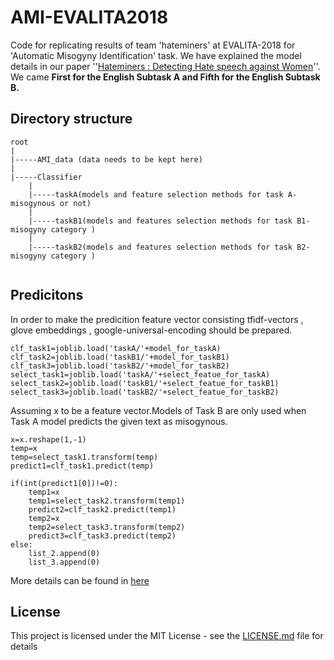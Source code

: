 # AMI-EVALITA2018
Code for replicating results of team 'hateminers' at EVALITA-2018 for 'Automatic Misogyny Identification' task. We have explained the model details in our paper ''[Hateminers : Detecting Hate speech against Women](https://arxiv.org/abs/1812.06700)''.
We came **First for the English Subtask A and Fifth for the English Subtask B.**

## Directory structure
```
root
|
|-----AMI_data (data needs to be kept here) 
|
|-----Classifier
	|
	|-----taskA(models and feature selection methods for task A- misogynous or not)
	|
	|-----taskB1(models and features selection methods for task B1- misogyny category )
	|
	|-----taskB2(models and features selection methods for task B2- misogyny category )
		
```
## Predicitons
In order to make the predicition feature vector consisting tfidf-vectors , glove embeddings , google-universal-encoding should be prepared.

```
clf_task1=joblib.load('taskA/'+model_for_taskA)
clf_task2=joblib.load('taskB1/'+model_for_taskB1)
clf_task3=joblib.load('taskB2/'+model_for_taskB2)
select_task1=joblib.load('taskA/'+select_featue_for_taskA)
select_task2=joblib.load('taskB1/'+select_featue_for_taskB1)
select_task3=joblib.load('taskB2/'+select_featue_for_taskB2)
```
Assuming x to be a feature vector.Models of Task B are only used when Task A model predicts the given text as misogynous. 
```
x=x.reshape(1,-1)
temp=x
temp=select_task1.transform(temp)
predict1=clf_task1.predict(temp)

if(int(predict1[0])!=0):
	temp1=x
	temp1=select_task2.transform(temp1)
	predict2=clf_task2.predict(temp1)
	temp2=x
	temp2=select_task3.transform(temp2)
	predict3=clf_task3.predict(temp2)
else:
	list_2.append(0)
	list_3.append(0)
```
More details can be found in [here](Classifier/Submit_test.ipynb)

## License

This project is licensed under the MIT License - see the [LICENSE.md](LICENSE.md) file for details
